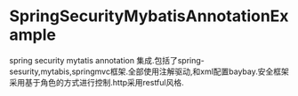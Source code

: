 # SpringSecurityMybatisAnnotationExample
spring security mytatis annotation 集成.包括了spring-sesurity,mytabis,springmvc框架.全部使用注解驱动,和xml配置baybay.安全框架采用基于角色的方式进行控制.http采用restful风格.
